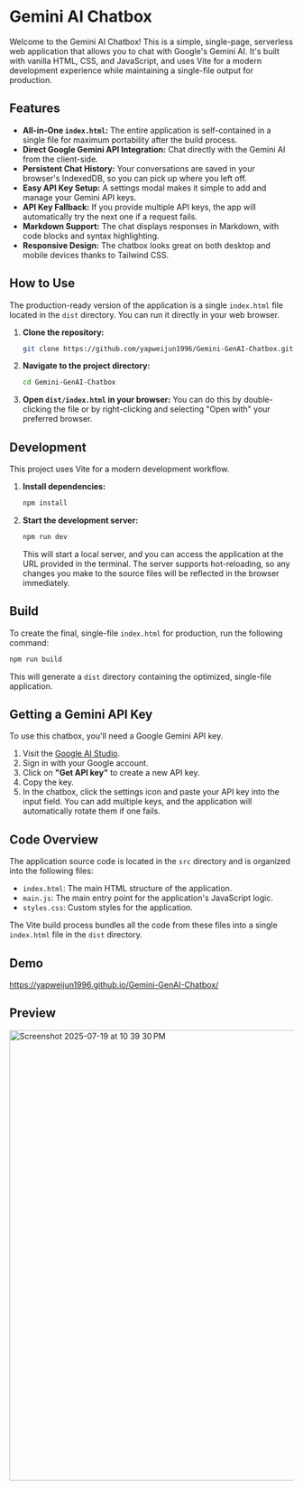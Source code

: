 # Gemini AI Chatbox

Welcome to the Gemini AI Chatbox! This is a simple, single-page, serverless web application that allows you to chat with Google's Gemini AI. It's built with vanilla HTML, CSS, and JavaScript, and uses Vite for a modern development experience while maintaining a single-file output for production.

## Features

*   **All-in-One `index.html`:** The entire application is self-contained in a single file for maximum portability after the build process.
*   **Direct Google Gemini API Integration:** Chat directly with the Gemini AI from the client-side.
*   **Persistent Chat History:** Your conversations are saved in your browser's IndexedDB, so you can pick up where you left off.
*   **Easy API Key Setup:** A settings modal makes it simple to add and manage your Gemini API keys.
*   **API Key Fallback:** If you provide multiple API keys, the app will automatically try the next one if a request fails.
*   **Markdown Support:** The chat displays responses in Markdown, with code blocks and syntax highlighting.
*   **Responsive Design:** The chatbox looks great on both desktop and mobile devices thanks to Tailwind CSS.

## How to Use

The production-ready version of the application is a single `index.html` file located in the `dist` directory. You can run it directly in your web browser.

1.  **Clone the repository:**
    ```bash
    git clone https://github.com/yapweijun1996/Gemini-GenAI-Chatbox.git
    ```
2.  **Navigate to the project directory:**
    ```bash
    cd Gemini-GenAI-Chatbox
    ```
3.  **Open `dist/index.html` in your browser:**
    You can do this by double-clicking the file or by right-clicking and selecting "Open with" your preferred browser.

## Development

This project uses Vite for a modern development workflow.

1.  **Install dependencies:**
    ```bash
    npm install
    ```
2.  **Start the development server:**
    ```bash
    npm run dev
    ```
    This will start a local server, and you can access the application at the URL provided in the terminal. The server supports hot-reloading, so any changes you make to the source files will be reflected in the browser immediately.

## Build

To create the final, single-file `index.html` for production, run the following command:

```bash
npm run build
```

This will generate a `dist` directory containing the optimized, single-file application.

## Getting a Gemini API Key

To use this chatbox, you'll need a Google Gemini API key.

1.  Visit the [Google AI Studio](https://aistudio.google.com/).
2.  Sign in with your Google account.
3.  Click on **"Get API key"** to create a new API key.
4.  Copy the key.
5.  In the chatbox, click the settings icon and paste your API key into the input field. You can add multiple keys, and the application will automatically rotate them if one fails.

## Code Overview

The application source code is located in the `src` directory and is organized into the following files:

*   `index.html`: The main HTML structure of the application.
*   `main.js`: The main entry point for the application's JavaScript logic.
*   `styles.css`: Custom styles for the application.

The Vite build process bundles all the code from these files into a single `index.html` file in the `dist` directory.

## Demo

https://yapweijun1996.github.io/Gemini-GenAI-Chatbox/

## Preview

<img width="1440" height="798" alt="Screenshot 2025-07-19 at 10 39 30 PM" src="https://github.com/user-attachments/assets/5b6a12e7-0bdf-4ff0-8877-7a0531ca2e75" />

